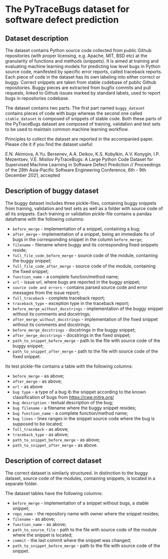 # The PyTraceBugs dataset for software defect prediction

## Dataset description

The dataset contains Python source code collected from public Github repositories (with proper licensing, e.g. Apache, MIT, BSD etc) at the granularity of functions and methods (snippets).
It is aimed at training and evaluating machine learning models for predicting low level bugs in Python source code,
manifested by specific error reports, called traceback reports. Each piece of code in the dataset has its own labeling into either correct or buggy.
Correct snippets are taken from stable codebase of public Github repositories. Buggy pieces are extracted from bugfix commits and pull requests,
linked to Github issues marked by standard labels, used to report bugs in repositories codebase. 

The dataset contains two parts. The first part named `buggy_dataset` contains pieces of
code with bugs whereas the second one called `stable_dataset` is composed of snippets of stable code.
Both these parts of the PyTraceBugs dataset are composed of training, validation and test sets 
to be used to maintain common machine learning workflow.

Principles to collect the dataset are reported in the accompanied paper. Please cite it if you find the dataset useful:

E.N. Akimova, A.Yu. Bersenev, A.A. Deikov, K.S. Kobylkin, A.V. Konygin, I.P. Mezentsev, V.E. Misilov 
PyTraceBugs: A Large Python Code Dataset for Supervised Machine Learning in Software Defect Prediction // Proceedings of the 28th Asia-Pacific Software Engineering Conference, 6th - 9th December 2021, accepted


## Description of buggy dataset

The buggy dataset includes three pickle-files, containing buggy snippets from training, validation and test sets as well as 
a folder with source code of all its snippets. Each training or validation pickle-file contains a pandas dataframe with the following columns:
* `before_merge` - implementation of a snippet, containing a bug;
* `after_merge` - implementation of a snippet, being an immediate fix of bugs in the corresponding snippet in the column `before_merge`;
* `filename` - filename where buggy and its corresponding fixed snippets reside;
* `full_file_code_before_merge` - source code of the module, containing the buggy snippet;
* `full_file_code_after_merge` - source code of the module, containing the fixed snippet;
* `function_name` - a complete function/method name;
* `url` - issue url, where bugs are reported in the buggy snippet;
* `source code and errors` - contains parsed source code and error messages from the issue report; 
* `full_traceback` - complete traceback report;
* `traceback_type` - exception type in the traceback report;
* `before_merge_without_docstrings` - implementation of the buggy snippet without its comments and docstrings;
* `after_merge_without_docstrings` - implementation of the fixed snippet without its comments and docstrings;
* `before_merge_docstrings` - docstrings in the buggy snippet;
* `after_merge_docstrings` - docstrings in the fixed snippet;
* `path_to_snippet_before_merge` - path to the file with source code of the buggy snippet; 
* `path_to_snippet_after_merge` - path to the file with source code of the fixed snippet.

Its test pickle-file contains a table with the following columns:
* `before_merge` - as above;
* `after_merge` - as above; 
* `url` - as above 
* `bug type` - a type of a bug ib the snippet according to the known classification of bugs from https://cwe.mitre.org/ 
* `bug description` - textual description of the bug;
* `bug filename` - a filename where the buggy snippet resides;
* `bug function_name` - a complete function/method name;
* `bug lines` - lines ranges in the snippet source code where the bug is supposed to be located;
* `full_traceback` - as above;
* `traceback_type` - as above;
* `path_to_snippet_before_merge` - as above;
* `path_to_snippet_after_merge` - as above.

## Description of correct dataset

The correct dataset is similarly structured. In distinction to the buggy dataset, source code of the modules, containing snippets, is located
in a separate folder.

The dataset tables have the following columns:
* `before_merge` - implementation of a snippet without bugs, a stable snippet;
* `repo_name` - the repository name with owner where the snippet resides;
* `filename` - as above; 
* `function_name` - as above;
* `path_to_source_file` - path to the file with source code of the module where the snippet is located; 
* `commit` - the last commit where the snippet was changed; 
* `path_to_snippet_before_merge` - path to the file with source code of the snippet.
